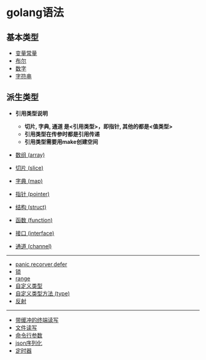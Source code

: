 # golang语法

## 基本类型

- [变量常量](golang.datatype.md#1-变量常量)
- [布尔](golang.datatype.md#2-布尔)
- [数字](golang.datatype.md#3-数字)
- [字符串](golang.datatype.md#4-字符串)

## 派生类型

- **引用类型说明**
  - **切片, 字典, 通道 是<引用类型>，即指针, 其他的都是<值类型>**
  - **引用类型在传参时都是引用传递**
  - **引用类型需要用make创建空间**

- [数组 (array)](golang.array.md)
- [切片 (slice)](golang.slice.md)
- [字典 (map)](golang.map.md)
- [指针 (pointer)](golang.pointer.md)
- [结构 (struct)](golang.struct.md)
- [函数 (function)](golang.function.md)
- [接口 (interface)](golang.interface.md)
- [通道 (channel)](golang.goroute.channel.md)

---

- [panic,recorver,defer](panic.recorver.defer.md)
- [锁](golang.lock.md)
- [range](golang.range.md)
- [自定义类型](golang.type.md)
- [自定义类型方法 (type)](golang.type.md#3-为新类型添加成员函数)
- [反射](golang.reflect.md)

---

- [带缓冲的终端读写](golang.bufio.md)
- [文件读写](golang.file.md)
- [命令行参数](golang.cmd.args.md)
- [json序列化](golang.json.md)
- [定时器](golang.timer.md)
